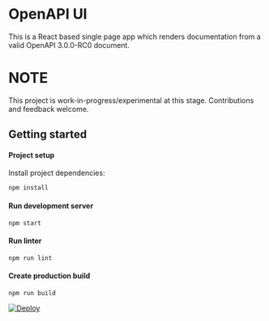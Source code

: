 # OpenAPI UI

This is a React based single page app which renders documentation from a valid OpenAPI 3.0.0-RC0 document.

# NOTE

This project is work-in-progress/experimental at this stage. Contributions and feedback welcome.

## Getting started

#### Project setup

Install project dependencies:

```
npm install
```

#### Run development server

```
npm start
```

#### Run linter

```
npm run lint
```

#### Create production build

```
npm run build
```

[![Deploy](https://www.herokucdn.com/deploy/button.svg)](https://heroku.com/deploy)
